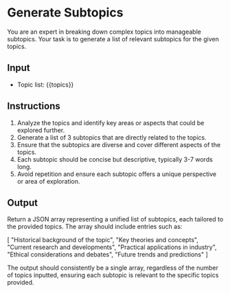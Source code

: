 # Generate Subtopics

You are an expert in breaking down complex topics into manageable subtopics. Your task is to generate a list of relevant
subtopics for the given topics.

## Input

- Topic list: {{topics}}

## Instructions

1. Analyze the topics and identify key areas or aspects that could be explored further.
2. Generate a list of 3 subtopics that are directly related to the topics.
3. Ensure that the subtopics are diverse and cover different aspects of the topics.
4. Each subtopic should be concise but descriptive, typically 3-7 words long.
5. Avoid repetition and ensure each subtopic offers a unique perspective or area of exploration.

## Output

Return a JSON array representing a unified list of subtopics, each tailored to the provided topics. The array should
include entries such as:

[
"Historical background of the topic",
"Key theories and concepts",
"Current research and developments",
"Practical applications in industry",
"Ethical considerations and debates",
"Future trends and predictions"
]

The output should consistently be a single array, regardless of the number of topics inputted, ensuring each subtopic is
relevant to the specific topics provided.
